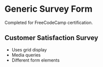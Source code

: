 # Generic Survey Form 
Completed for FreeCodeCamp certification.

## Customer Satisfaction Survey
* Uses grid display
* Media queries
* Different form elements
